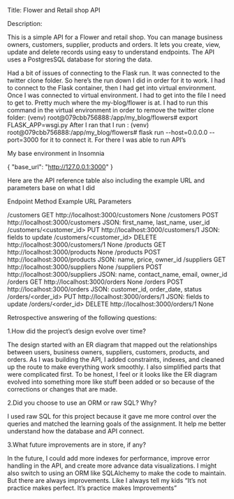Title: Flower and Retail shop API

Description: 

This is a simple API for a Flower and retail shop. You can manage business owners, customers, supplier, products and orders. It lets you create, view, update and delete records using easy to understand endpoints. The API uses a PostgresSQL database for storing the data. 

Had a bit of issues of connecting to the Flask run. It was connected to the twitter clone folder. So here’s the run down I did in order for it to work. I had to connect to the Flask container, then I had get into virtual environment. 
Once I was connected to virtual environment. I had to get into the file I need to get to. Pretty much where the my-blog/flower is at.
I had to run this command in the virtual environment in order to remove the twitter clone folder: (venv) root@079cbb756888:/app/my_blog/flowers# export FLASK_APP=wsgi.py
After I ran that I run : (venv) root@079cbb756888:/app/my_blog/flowers# flask run --host=0.0.0.0 --port=3000 for it to connect it. 
For there I was able to run API’s
 
My base environment in Insomnia

 {
	"base_url": "http://127.0.0.1:3000"
}

Here are the API reference table also including the example URL and parameters base on what I did
 
Endpoint	          Method	Example URL	                   Parameters

/customers	              GET	        http://localhost:3000/customers	   None
/customers	              POST	        http://localhost:3000/customers	   JSON: first_name, last_name, user_id
/customers/<customer_id>  PUT	        http://localhost:3000/customers/1  JSON: fields to update
/customers/<customer_id>  DELETE	    http://localhost:3000/customers/1  None
/products	              GET	        http://localhost:3000/products	   None
/products	              POST	        http://localhost:3000/products	   JSON: name, price, owner_id
/suppliers	              GET	        http://localhost:3000/suppliers	   None
/suppliers	              POST	        http://localhost:3000/suppliers	   JSON: name, contact_name, email, owner_id
/orders	                  GET	        http://localhost:3000/orders	   None
/orders   	              POST	        http://localhost:3000/orders	   JSON: customer_id, order_date, status
/orders/<order_id>	      PUT	        http://localhost:3000/orders/1	   JSON: fields to update
/orders/<order_id>	      DELETE	    http://localhost:3000/orders/1	   None

Retrospective answering of the following questions:

1.How did the project’s design evolve over time? 

The design started with an ER diagram that mapped out the relationships between users, business owners, suppliers, customers, products, and orders. As I was building the API, I added constraints, indexes, and cleaned up the route to make everything work smoothly. I also simplified parts that were complicated first. To be honest, I feel or it looks like the ER diagram evolved into something more like stuff been added or so because of the corrections or changes that are made.
 
2.Did you choose to use an ORM or raw SQL? Why?

I used raw SQL for this project because it gave me more control over the queries and matched the learning goals of the assignment. It help me better understand how the database and API connect. 

3.What future improvements are in store, if any?

In the future, I could add more indexes for performance, improve error handling in the API, and create more advance data visualizations. I might also switch to using an ORM like SQLAlchemy to make the code to maintain. But there are always improvements. Like I always tell my kids “It’s not practice makes perfect. It’s practice makes Improvements” 
